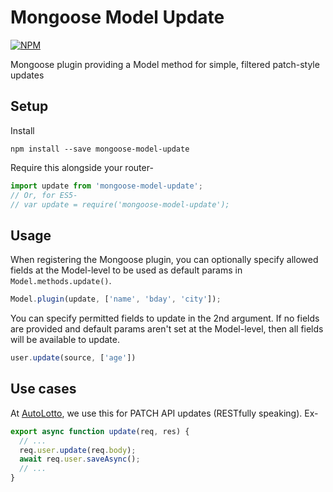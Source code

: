 # Mongoose Model Update

[![NPM](https://nodei.co/npm/mongoose-model-update.png?downloads=true)](https://nodei.co/npm/mongoose-model-update/)

Mongoose plugin providing a Model method for simple, filtered patch-style updates


## Setup

Install

```shell
npm install --save mongoose-model-update
```

Require this alongside your router-

```javascript
import update from 'mongoose-model-update';
// Or, for ES5-
// var update = require('mongoose-model-update');
```


## Usage

When registering the Mongoose plugin, you can optionally specify allowed fields
at the Model-level to be used as default params in `Model.methods.update()`.

```javascript
Model.plugin(update, ['name', 'bday', 'city']);
```

You can specify permitted fields to update in the 2nd argument. If no fields are
provided and default params aren't set at the Model-level, then all fields will
be available to update.

```javascript
user.update(source, ['age'])
```


## Use cases

At [AutoLotto], we use this for PATCH API updates (RESTfully speaking). Ex-

```javascript
export async function update(req, res) {
  // ...
  req.user.update(req.body);
  await req.user.saveAsync();
  // ...
}
```


[Mongoose]: http://mongoosejs.com
[AutoLotto]: https://autolotto.com
